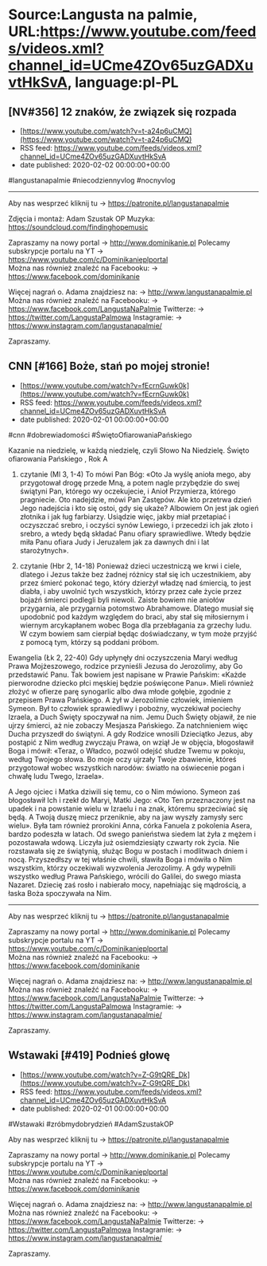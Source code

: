 # Source:Langusta na palmie, URL:https://www.youtube.com/feeds/videos.xml?channel_id=UCme4ZOv65uzGADXuvtHkSvA, language:pl-PL

## [NV#356] 12 znaków, że związek się rozpada
 - [https://www.youtube.com/watch?v=t-a24p6uCMQ](https://www.youtube.com/watch?v=t-a24p6uCMQ)
 - RSS feed: https://www.youtube.com/feeds/videos.xml?channel_id=UCme4ZOv65uzGADXuvtHkSvA
 - date published: 2020-02-02 00:00:00+00:00

#langustanapalmie #niecodziennyvlog #nocnyvlog
________________________________________

Aby nas wesprzeć kliknij tu → https://patronite.pl/langustanapalmie

Zdjęcia i montaż: Adam Szustak OP
Muzyka: https://soundcloud.com/findinghopemusic

Zapraszamy na nowy portal 
→ http://www.dominikanie.pl
Polecamy subskrypcje portalu na YT
→ https://www.youtube.com/c/Dominikanieplportal  
Można nas również znaleźć na Facebooku: 
→ https://www.facebook.com/dominikanie

Więcej nagrań o. Adama znajdziesz na: 
→ http://www.langustanapalmie.pl
Można nas również znaleźć na Facebooku: 
→ https://www.facebook.com/LangustaNaPalmie
Twitterze: 
→ https://twitter.com/LangustaPalmowa
Instagramie: 
→ https://www.instagram.com/langustanapalmie/

Zapraszamy.

## CNN [#166] Boże, stań po mojej stronie!
 - [https://www.youtube.com/watch?v=fEcrnGuwk0k](https://www.youtube.com/watch?v=fEcrnGuwk0k)
 - RSS feed: https://www.youtube.com/feeds/videos.xml?channel_id=UCme4ZOv65uzGADXuvtHkSvA
 - date published: 2020-02-01 00:00:00+00:00

#cnn #dobrewiadomości #ŚwiętoOfiarowaniaPańskiego

Kazanie na niedzielę, w każdą niedzielę, czyli Słowo Na Niedzielę. Święto ofiarowania Pańskiego , Rok A

1. czytanie (Ml 3, 1-4)
To mówi Pan Bóg: «Oto Ja wyślę anioła mego, aby przygotował drogę przede Mną, a potem nagle przybędzie do swej świątyni Pan, którego wy oczekujecie, i Anioł Przymierza, którego pragniecie. Oto nadejdzie, mówi Pan Zastępów. Ale kto przetrwa dzień Jego nadejścia i kto się ostoi, gdy się ukaże? Albowiem On jest jak ogień złotnika i jak ług farbiarzy. Usiądzie więc, jakby miał przetapiać i oczyszczać srebro, i oczyści synów Lewiego, i przecedzi ich jak złoto i srebro, a wtedy będą składać Panu ofiary sprawiedliwe. Wtedy będzie miła Panu ofiara Judy i Jeruzalem jak za dawnych dni i lat starożytnych».

2. czytanie (Hbr 2, 14-18)
Ponieważ dzieci uczestniczą we krwi i ciele, dlatego i Jezus także bez żadnej różnicy stał się ich uczestnikiem, aby przez śmierć pokonać tego, który dzierżył władzę nad śmiercią, to jest diabła, i aby uwolnić tych wszystkich, którzy przez całe życie przez bojaźń śmierci podlegli byli niewoli. Zaiste bowiem nie aniołów przygarnia, ale przygarnia potomstwo Abrahamowe. Dlatego musiał się upodobnić pod każdym względem do braci, aby stał się miłosiernym i wiernym arcykapłanem wobec Boga dla przebłagania za grzechy ludu.
W czym bowiem sam cierpiał będąc doświadczany, w tym może przyjść z pomocą tym, którzy są poddani próbom.

Ewangelia (Łk 2, 22-40)
Gdy upłynęły dni oczyszczenia Maryi według Prawa Mojżeszowego, rodzice przynieśli Jezusa do Jerozolimy, aby Go przedstawić Panu. Tak bowiem jest napisane w Prawie Pańskim: «Każde pierworodne dziecko płci męskiej będzie poświęcone Panu». Mieli również złożyć w ofierze parę synogarlic albo dwa młode gołębie, zgodnie z przepisem Prawa Pańskiego.
A żył w Jerozolimie człowiek, imieniem Symeon. Był to człowiek sprawiedliwy i pobożny, wyczekiwał pociechy Izraela, a Duch Święty spoczywał na nim. Jemu Duch Święty objawił, że nie ujrzy śmierci, aż nie zobaczy Mesjasza Pańskiego.
Za natchnieniem więc Ducha przyszedł do świątyni. A gdy Rodzice wnosili Dzieciątko Jezus, aby postąpić z Nim według zwyczaju Prawa, on wziął Je w objęcia, błogosławił Boga i mówił:
«Teraz, o Władco, pozwól odejść słudze Twemu 
w pokoju, według Twojego słowa. 
Bo moje oczy ujrzały Twoje zbawienie, 
któreś przygotował wobec wszystkich narodów: 
światło na oświecenie pogan 
i chwałę ludu Twego, Izraela».

A Jego ojciec i Matka dziwili się temu, co o Nim mówiono.
Symeon zaś błogosławił Ich i rzekł do Maryi, Matki Jego: «Oto Ten przeznaczony jest na upadek i na powstanie wielu w Izraelu i na znak, któremu sprzeciwiać się będą. A Twoją duszę miecz przeniknie, aby na jaw wyszły zamysły serc wielu».
Była tam również prorokini Anna, córka Fanuela z pokolenia Asera, bardzo podeszła w latach. Od swego panieństwa siedem lat żyła z mężem i pozostawała wdową. Liczyła już osiemdziesiąty czwarty rok życia. Nie rozstawała się ze świątynią, służąc Bogu w postach i modlitwach dniem i nocą. Przyszedłszy w tej właśnie chwili, sławiła Boga i mówiła o Nim wszystkim, którzy oczekiwali wyzwolenia Jerozolimy.
A gdy wypełnili wszystko według Prawa Pańskiego, wrócili do Galilei, do swego miasta Nazaret.
Dziecię zaś rosło i nabierało mocy, napełniając się mądrością, a łaska Boża spoczywała na Nim.

________________________________________

Aby nas wesprzeć kliknij tu → https://patronite.pl/langustanapalmie

Zapraszamy na nowy portal 
→ http://www.dominikanie.pl
Polecamy subskrypcje portalu na YT
→ https://www.youtube.com/c/Dominikanieplportal  
Można nas również znaleźć na Facebooku: 
→ https://www.facebook.com/dominikanie

Więcej nagrań o. Adama znajdziesz na: 
→ http://www.langustanapalmie.pl
Można nas również znaleźć na Facebooku: 
→ https://www.facebook.com/LangustaNaPalmie
Twitterze: 
→ https://twitter.com/LangustaPalmowa
Instagramie: 
→ https://www.instagram.com/langustanapalmie/

Zapraszamy.

## Wstawaki [#419] Podnieś głowę
 - [https://www.youtube.com/watch?v=Z-G9tQRE_Dk](https://www.youtube.com/watch?v=Z-G9tQRE_Dk)
 - RSS feed: https://www.youtube.com/feeds/videos.xml?channel_id=UCme4ZOv65uzGADXuvtHkSvA
 - date published: 2020-02-01 00:00:00+00:00

#Wstawaki #zróbmydobrydzień #AdamSzustakOP

Aby nas wesprzeć kliknij tu → https://patronite.pl/langustanapalmie

Zapraszamy na nowy portal 
→ http://www.dominikanie.pl
Polecamy subskrypcje portalu na YT
→ https://www.youtube.com/c/Dominikanieplportal  
Można nas również znaleźć na Facebooku: 
→ https://www.facebook.com/dominikanie

Więcej nagrań o. Adama znajdziesz na: 
→ http://www.langustanapalmie.pl
Można nas również znaleźć na Facebooku: 
→ https://www.facebook.com/LangustaNaPalmie
Twitterze: 
→ https://twitter.com/LangustaPalmowa
Instagramie: 
→ https://www.instagram.com/langustanapalmie/

Zapraszamy.

